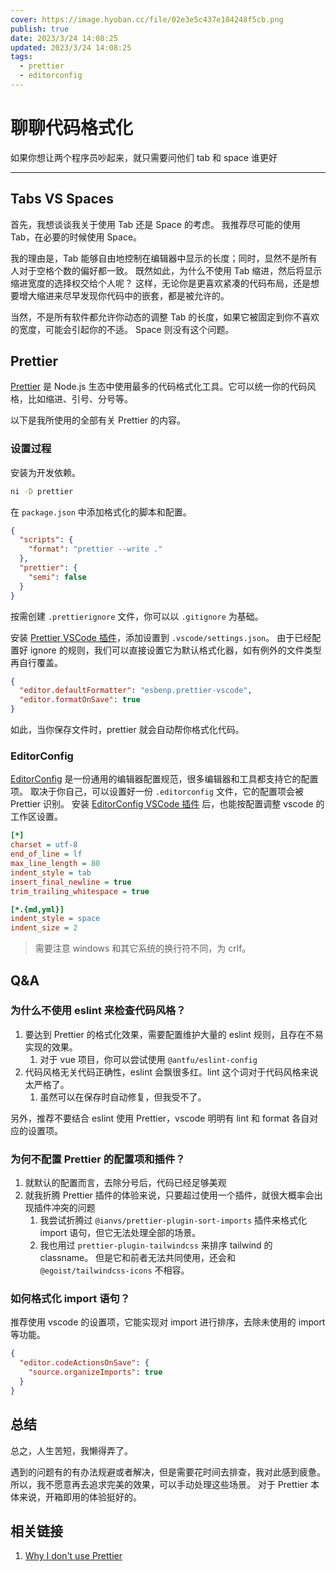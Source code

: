 ```yaml
---
cover: https://image.hyoban.cc/file/02e3e5c437e184248f5cb.png
publish: true
date: 2023/3/24 14:08:25
updated: 2023/3/24 14:08:25
tags:
  - prettier
  - editorconfig
---
```


# 聊聊代码格式化

如果你想让两个程序员吵起来，就只需要问他们 tab 和 space 谁更好

---

## Tabs VS Spaces

首先，我想谈谈我关于使用 Tab 还是 Space 的考虑。
我推荐尽可能的使用 Tab，在必要的时候使用 Space。

我的理由是，Tab 能够自由地控制在编辑器中显示的长度；同时，显然不是所有人对于空格个数的偏好都一致。
既然如此，为什么不使用 Tab 缩进，然后将显示缩进宽度的选择权交给个人呢？
这样，无论你是更喜欢紧凑的代码布局，还是想要增大缩进来尽早发现你代码中的嵌套，都是被允许的。

当然，不是所有软件都允许你动态的调整 Tab 的长度，如果它被固定到你不喜欢的宽度，可能会引起你的不适。
Space 则没有这个问题。

## Prettier

[Prettier][] 是 Node.js 生态中使用最多的代码格式化工具。它可以统一你的代码风格，比如缩进、引号、分号等。

以下是我所使用的全部有关 Prettier 的内容。

### 设置过程

安装为开发依赖。

```sh
ni -D prettier
```

在 `package.json` 中添加格式化的脚本和配置。

```json
{
  "scripts": {
    "format": "prettier --write ."
  },
  "prettier": {
    "semi": false
  }
}
```

按需创建 `.prettierignore` 文件，你可以以 `.gitignore` 为基础。

安装 [Prettier VSCode 插件][]，添加设置到 `.vscode/settings.json`。
由于已经配置好 ignore 的规则，我们可以直接设置它为默认格式化器，如有例外的文件类型再自行覆盖。

```json
{
  "editor.defaultFormatter": "esbenp.prettier-vscode",
  "editor.formatOnSave": true
}
```

如此，当你保存文件时，prettier 就会自动帮你格式化代码。

### EditorConfig

[EditorConfig][] 是一份通用的编辑器配置规范，很多编辑器和工具都支持它的配置项。
取决于你自己，可以设置好一份 `.editorconfig` 文件，它的配置项会被 Prettier 识别。
安装 [EditorConfig VSCode 插件][] 后，也能按配置调整 vscode 的工作区设置。

```ini
[*]
charset = utf-8
end_of_line = lf
max_line_length = 80
indent_style = tab
insert_final_newline = true
trim_trailing_whitespace = true

[*.{md,yml}]
indent_style = space
indent_size = 2
```

> 需要注意 windows 和其它系统的换行符不同，为 crlf。

## Q&A

### 为什么不使用 eslint 来检查代码风格？

1. 要达到 Prettier 的格式化效果，需要配置维护大量的 eslint 规则，且存在不易实现的效果。
   1. 对于 vue 项目，你可以尝试使用 `@antfu/eslint-config`
1. 代码风格无关代码正确性，eslint 会飘很多红。lint 这个词对于代码风格来说太严格了。
   1. 虽然可以在保存时自动修复，但我受不了。

另外，推荐不要结合 eslint 使用 Prettier，vscode 明明有 lint 和 format 各自对应的设置项。

### 为何不配置 Prettier 的配置项和插件？

1. 就默认的配置而言，去除分号后，代码已经足够美观
1. 就我折腾 Prettier 插件的体验来说，只要超过使用一个插件，就很大概率会出现插件冲突的问题
   1. 我尝试折腾过 `@ianvs/prettier-plugin-sort-imports` 插件来格式化 import 语句，但它无法处理全部的场景。
   1. 我也用过 `prettier-plugin-tailwindcss` 来排序 tailwind 的 classname。 但是它和前者无法共同使用，还会和 `@egoist/tailwindcss-icons` 不相容。

### 如何格式化 import 语句？

推荐使用 vscode 的设置项，它能实现对 import 进行排序，去除未使用的 import 等功能。

```json
{
  "editor.codeActionsOnSave": {
    "source.organizeImports": true
  }
}
```

## 总结

总之，人生苦短，我懒得弄了。

遇到的问题有的有办法规避或者解决，但是需要花时间去排查，我对此感到疲惫。
所以，我不愿意再去追求完美的效果，可以手动处理这些场景。
对于 Prettier 本体来说，开箱即用的体验挺好的。

## 相关链接

1. [Why I don't use Prettier](https://antfu.me/posts/why-not-prettier)

[Prettier]: https://prettier.io
[Prettier VSCode 插件]: https://marketplace.visualstudio.com/items?itemName=esbenp.prettier-vscode
[EditorConfig]: https://editorconfig.org
[EditorConfig VSCode 插件]: https://marketplace.visualstudio.com/items?itemName=EditorConfig.EditorConfig
